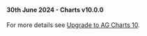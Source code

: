 #### 30th June 2024 - Charts v10.0.0

For more details see [Upgrade to AG Charts 10](https://blog.ag-grid.com/whats-new-in-ag-charts-10/).
